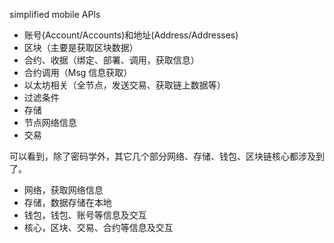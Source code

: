 simplified mobile APIs

* 账号\(Account/Accounts\)和地址\(Address/Addresses\)
* 区块（主要是获取区块数据）
* 合约、收据（绑定、部署、调用，获取信息）
* 合约调用（Msg 信息获取）
* 以太坊相关（全节点，发送交易、获取链上数据等）
* 过滤条件
* 存储
* 节点网络信息
* 交易

可以看到，除了密码学外，其它几个部分网络、存储、钱包、区块链核心都涉及到了。

* 网络，获取网络信息
* 存储，数据存储在本地
* 钱包，钱包、账号等信息及交互
* 核心，区块、交易、合约等信息及交互



